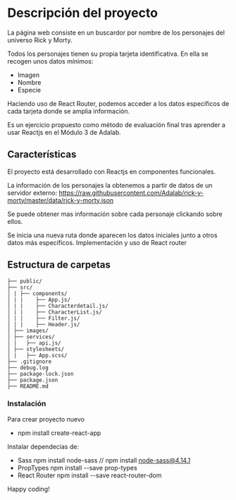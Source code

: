 # Descripción del proyecto

La página web consiste en un buscardor por nombre de los personajes del universo Rick y Morty.

Todos los personajes tienen su propia tarjeta identificativa. En ella se recogen unos datos mínimos:

- Imagen
- Nombre
- Especie

Haciendo uso de React Router, podemos acceder a los datos específicos de cada tarjeta donde se amplia información.

Es un ejercicio propuesto como método de evaluación final tras aprender a usar Reactjs en el Módulo 3 de Adalab.

## Características

El proyecto está desarrollado con Reactjs en componentes funcionales.

La información de los personajes la obtenemos a partir de datos de un servidor externo: https://raw.githubusercontent.com/Adalab/rick-y-morty/master/data/rick-y-morty.json

Se puede obtener mas información sobre cada personaje clickando sobre ellos.

Se inicia una nueva ruta donde aparecen los datos iniciales junto a otros datos más específicos.
Implementación y uso de React router

## Estructura de carpetas

```
├── public/
├── src/
│ | ├── components/
│ | |    ├── App.js/
│ | |    ├── Characterdetail.js/
│ | |    ├── CharacterList.js/
│ | |    ├── Filter.js/
│ | |    ├── Header.js/
│ ├── images/
│ ├── services/
│ |   ├── api.js/
│ ├── stylesheets/
│ |   ├── App.scss/
├── .gitignore
├── debug.log
├── package-lock.json
├── package.json
├── README.md
```

### Instalación

Para crear proyecto nuevo

- npm install create-react-app

Instalar dependecias de:

- Sass npm install node-sass // npm install node-sass@4.14.1
- PropTypes npm install --save prop-types
- React Router npm install --save react-router-dom

Happy coding!
